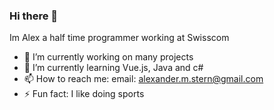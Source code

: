 ### Hi there 👋
Im Alex a half time programmer working at Swisscom

- 🔭 I’m currently working on many projects
- 🌱 I’m currently learning Vue.js, Java and c#
- 📫 How to reach me: email: alexander.m.stern@gmail.com
- ⚡ Fun fact: I like doing sports
